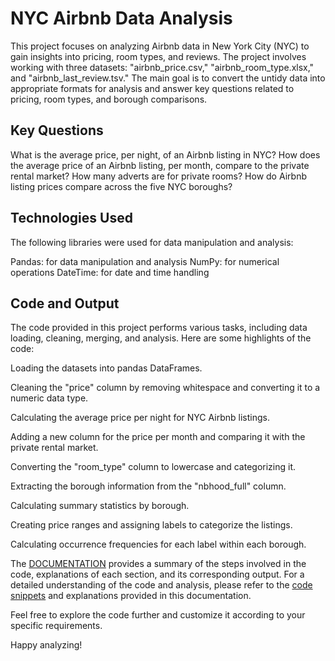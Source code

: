 

# NYC Airbnb Data Analysis

This project focuses on analyzing Airbnb data in New York City (NYC) to gain insights into pricing, room types, and reviews. The project involves working with three datasets: "airbnb_price.csv," "airbnb_room_type.xlsx," and "airbnb_last_review.tsv." The main goal is to convert the untidy data into appropriate formats for analysis and answer key questions related to pricing, room types, and borough comparisons.

## Key Questions
What is the average price, per night, of an Airbnb listing in NYC?
How does the average price of an Airbnb listing, per month, compare to the private rental market?
How many adverts are for private rooms?
How do Airbnb listing prices compare across the five NYC boroughs?

## Technologies Used

The following libraries were used for data manipulation and analysis:

Pandas: for data manipulation and analysis
NumPy: for numerical operations
DateTime: for date and time handling

## Code  and Output
The code provided in this project performs various tasks, including data loading, cleaning, merging, and analysis. Here are some highlights of the code:

Loading the datasets into pandas DataFrames.

Cleaning the "price" column by removing whitespace and converting it to a numeric data type.

Calculating the average price per night for NYC Airbnb listings.

Adding a new column for the price per month and comparing it with the private rental market.

Converting the "room_type" column to lowercase and categorizing it.

Extracting the borough information from the "nbhood_full" column.

Calculating summary statistics by borough.

Creating price ranges and assigning labels to categorize the listings.

Calculating occurrence frequencies for each label within each borough.

The [DOCUMENTATION]() provides a summary of the steps involved in the code, explanations of each section, and its corresponding output. For a detailed understanding of the code and analysis, please refer to the [code snippets]() and explanations provided in this documentation.

Feel free to explore the code further and customize it according to your specific requirements.

Happy analyzing!
